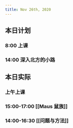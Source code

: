 ```yaml
---
title: Nov 26th, 2020
---
```


## 本日计划
### 8:00 上课
### 14:00 深入北方的小路
## 本日实际
### 上午上课
### 15:00-17:00 [[Maus 鼠族]]
### 14:00-16:30 [[问题与方法]]
### 
